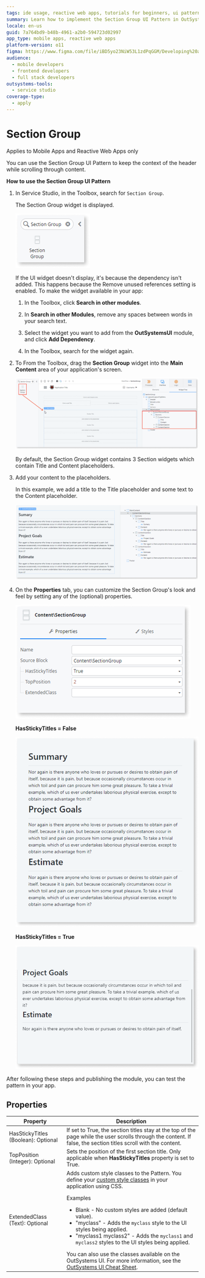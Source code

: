 ```yaml
---
tags: ide usage, reactive web apps, tutorials for beginners, ui patterns, section group ui pattern
summary: Learn how to implement the Section Group UI Pattern in OutSystems 11 (O11) to maintain header context while scrolling through content.
locale: en-us
guid: 7a764bd9-b48b-4961-a2b0-594723d02997
app_type: mobile apps, reactive web apps
platform-version: o11
figma: https://www.figma.com/file/iBD5yo23NiW53L1zdPqGGM/Developing%20an%20Application?node-id=205:59
audience:
  - mobile developers
  - frontend developers
  - full stack developers
outsystems-tools:
  - service studio
coverage-type:
  - apply
---
```


# Section Group

<div class="info" markdown="1">

Applies to Mobile Apps and Reactive Web Apps only

</div>

You can use the Section Group UI Pattern to keep the context of the header while scrolling through content.

**How to use the Section Group UI Pattern**

1. In Service Studio, in the Toolbox, search for `Section Group`.
  
    The Section Group widget is displayed.

    ![Screenshot of the Section Group widget in the Service Studio toolbox](images/sectiongroup-1-ss.png "Section Group Widget in Service Studio") 

    If the UI widget doesn't display, it's because the dependency isn't added. This happens because the Remove unused references setting is enabled. To make the widget available in your app:

    1. In the Toolbox, click **Search in other modules**.

    1. In **Search in other Modules**, remove any spaces between words in your search text.
    
    1. Select the widget you want to add from the **OutSystemsUI** module, and click **Add Dependency**. 
    
    1. In the Toolbox, search for the widget again.

1. To From the Toolbox, drag the **Section Group** widget into the **Main Content** area of your application's screen.

    ![Dragging the Section Group widget into the Main Content area in Service Studio](images/sectiongroup-2-ss.png "Dragging Section Group Widget")

    By default, the Section Group widget contains 3 Section widgets which contain Title and Content placeholders.

1. Add your content to the placeholders.

    In this example, we add a title to the Title placeholder and some text to the Content placeholder. 

    ![Adding a title and text to the placeholders in the Section Group widget](images/sectiongroup-3-ss.png "Adding Content to Section Group")

1. On the **Properties** tab, you can customize the Section Group's look and feel by setting any of the (optional) properties.

    ![Properties tab for customizing the Section Group's appearance in Service Studio](images/sectiongroup-4-ss.png "Section Group Properties Tab")

    **HasStickyTitles = False**

    ![Preview of the Section Group widget with HasStickyTitles property set to False](images/sectiongroup-5-ss.png "Section Group with Non-sticky Titles")

    **HasStickyTitles = True**

    ![Preview of the Section Group widget with HasStickyTitles property set to True](images/sectiongroup-6-ss.png "Section Group with Sticky Titles")

After following these steps and publishing the module, you can test the pattern in your app.

## Properties

| Property                            | Description                                                                                                                                                                                                                                                                                                                                                                                                                                                                                                                                                                                                            |
|-------------------------------------|------------------------------------------------------------------------------------------------------------------------------------------------------------------------------------------------------------------------------------------------------------------------------------------------------------------------------------------------------------------------------------------------------------------------------------------------------------------------------------------------------------------------------------------------------------------------------------------------------------------------|
| HasStickyTitles (Boolean): Optional | If set to True, the section titles stay at the top of the page while the user scrolls through the content. If false, the section titles scroll with the content.                                                                                                                                                                                                                                                                                                                                                                                                                                                       |
| TopPosition (Integer): Optional     | Sets the position of the first section title. Only applicable when **HasStickyTitles** property is set to True.                                                                                                                                                                                                                                                                                                                                                                                                                                                                                                        |
| ExtendedClass (Text): Optional      | Adds custom style classes to the Pattern. You define your [custom style classes](../../../look-feel/css.md) in your application using CSS. <p>Examples <ul><li>Blank - No custom styles are added (default value).</li><li>"myclass" - Adds the ``myclass`` style to the UI styles being applied.</li><li>"myclass1 myclass2" - Adds the ``myclass1`` and ``myclass2`` styles to the UI styles being applied.</li></ul></p>You can also use the classes available on the OutSystems UI. For more information, see the [OutSystems UI Cheat Sheet](https://outsystemsui.outsystems.com/OutSystemsUIWebsite/CheatSheet). |
